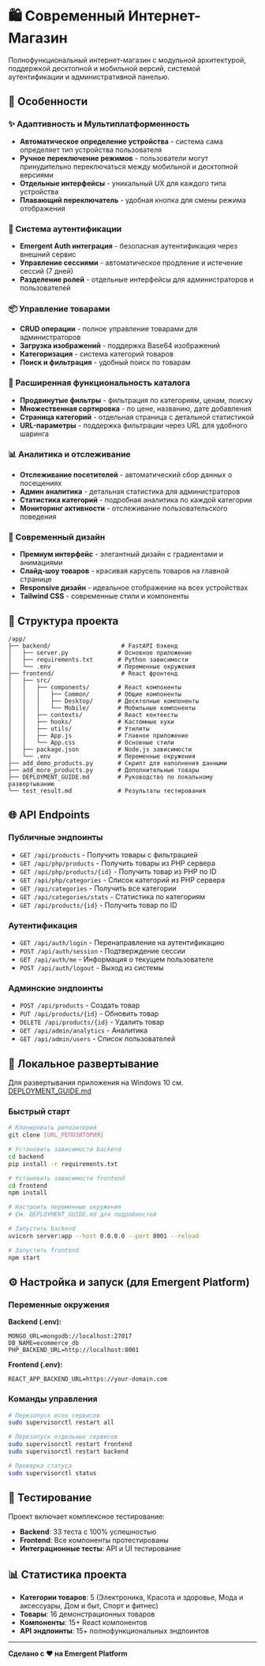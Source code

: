 # 🛍️ Современный Интернет-Магазин

Полнофункциональный интернет-магазин с модульной архитектурой, поддержкой десктопной и мобильной версий, системой аутентификации и административной панелью.

## 🚀 Особенности

### ✨ Адаптивность и Мультиплатформенность
- **Автоматическое определение устройства** - система сама определяет тип устройства пользователя
- **Ручное переключение режимов** - пользователи могут принудительно переключаться между мобильной и десктопной версиями
- **Отдельные интерфейсы** - уникальный UX для каждого типа устройства
- **Плавающий переключатель** - удобная кнопка для смены режима отображения

### 👥 Система аутентификации
- **Emergent Auth интеграция** - безопасная аутентификация через внешний сервис
- **Управление сессиями** - автоматическое продление и истечение сессий (7 дней)
- **Разделение ролей** - отдельные интерфейсы для администраторов и пользователей

### 📦 Управление товарами
- **CRUD операции** - полное управление товарами для администраторов
- **Загрузка изображений** - поддержка Base64 изображений
- **Категоризация** - система категорий товаров
- **Поиск и фильтрация** - удобный поиск по товарам

### 🛒 Расширенная функциональность каталога
- **Продвинутые фильтры** - фильтрация по категориям, ценам, поиску
- **Множественная сортировка** - по цене, названию, дате добавления
- **Страница категорий** - отдельная страница с детальной статистикой
- **URL-параметры** - поддержка фильтрации через URL для удобного шаринга

### 📊 Аналитика и отслеживание
- **Отслеживание посетителей** - автоматический сбор данных о посещениях
- **Админ аналитика** - детальная статистика для администраторов
- **Статистика категорий** - подробная аналитика по каждой категории
- **Мониторинг активности** - отслеживание пользовательского поведения

### 🎨 Современный дизайн
- **Премиум интерфейс** - элегантный дизайн с градиентами и анимациями
- **Слайд-шоу товаров** - красивая карусель товаров на главной странице
- **Responsive дизайн** - идеальное отображение на всех устройствах
- **Tailwind CSS** - современные стили и компоненты

## 📁 Структура проекта

```
/app/
├── backend/                    # FastAPI бэкенд
│   ├── server.py              # Основное приложение
│   ├── requirements.txt       # Python зависимости
│   └── .env                   # Переменные окружения
├── frontend/                   # React фронтенд
│   ├── src/
│   │   ├── components/        # React компоненты
│   │   │   ├── Common/        # Общие компоненты
│   │   │   ├── Desktop/       # Десктопные компоненты
│   │   │   └── Mobile/        # Мобильные компоненты
│   │   ├── contexts/          # React контексты
│   │   ├── hooks/             # Кастомные хуки
│   │   ├── utils/             # Утилиты
│   │   ├── App.js             # Главное приложение
│   │   └── App.css            # Основные стили
│   ├── package.json           # Node.js зависимости
│   └── .env                   # Переменные окружения
├── add_demo_products.py       # Скрипт для наполнения данными
├── add_more_products.py       # Дополнительные товары
├── DEPLOYMENT_GUIDE.md        # Руководство по локальному развертыванию
└── test_result.md             # Результаты тестирования
```

## 🌐 API Endpoints

### Публичные эндпоинты
- `GET /api/products` - Получить товары с фильтрацией
- `GET /api/php/products` - Получить товары из PHP сервера
- `GET /api/php/products/{id}` - Получить товар из PHP по ID
- `GET /api/php/categories` - Список категорий из PHP сервера
- `GET /api/categories` - Получить все категории
- `GET /api/categories/stats` - Статистика по категориям
- `GET /api/products/{id}` - Получить товар по ID

### Аутентификация
- `GET /api/auth/login` - Перенаправление на аутентификацию
- `POST /api/auth/session` - Подтверждение сессии
- `GET /api/auth/me` - Информация о текущем пользователе
- `POST /api/auth/logout` - Выход из системы

### Админские эндпоинты
- `POST /api/products` - Создать товар
- `PUT /api/products/{id}` - Обновить товар
- `DELETE /api/products/{id}` - Удалить товар
- `GET /api/admin/analytics` - Аналитика
- `GET /api/admin/users` - Список пользователей

## 🚀 Локальное развертывание

Для развертывания приложения на Windows 10 см. [DEPLOYMENT_GUIDE.md](DEPLOYMENT_GUIDE.md)

### Быстрый старт
```bash
# Клонировать репозиторий
git clone [URL_РЕПОЗИТОРИЯ]

# Установить зависимости backend
cd backend
pip install -r requirements.txt

# Установить зависимости frontend
cd frontend
npm install

# Настроить переменные окружения
# См. DEPLOYMENT_GUIDE.md для подробностей

# Запустить backend
uvicorn server:app --host 0.0.0.0 --port 8001 --reload

# Запустить frontend
npm start
```

## ⚙️ Настройка и запуск (для Emergent Platform)

### Переменные окружения

**Backend (.env):**
```
MONGO_URL=mongodb://localhost:27017
DB_NAME=ecommerce_db
PHP_BACKEND_URL=http://localhost:8001
```

**Frontend (.env):**
```
REACT_APP_BACKEND_URL=https://your-domain.com
```

### Команды управления

```bash
# Перезапуск всех сервисов
sudo supervisorctl restart all

# Перезапуск отдельных сервисов
sudo supervisorctl restart frontend
sudo supervisorctl restart backend

# Проверка статуса
sudo supervisorctl status
```

## 🧪 Тестирование

Проект включает комплексное тестирование:
- **Backend**: 33 теста с 100% успешностью
- **Frontend**: Все компоненты протестированы
- **Интеграционные тесты**: API и UI тестирование

## 📊 Статистика проекта

- **Категории товаров**: 5 (Электроника, Красота и здоровье, Мода и аксессуары, Дом и быт, Спорт и фитнес)
- **Товары**: 16 демонстрационных товаров
- **Компоненты**: 15+ React компонентов
- **API эндпоинты**: 15+ полнофункциональных эндпоинтов

---

**Сделано с ❤️ на Emergent Platform**